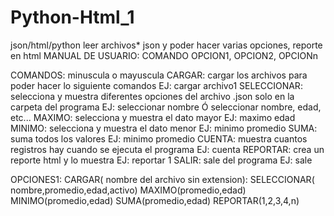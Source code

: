 # Python-Html_1
json/html/python leer archivos* json y poder hacer varias opciones, reporte en html
MANUAL DE USUARIO:
COMANDO OPCION1, OPCION2, OPCIONn

COMANDOS: minuscula o mayuscula
  CARGAR: cargar los archivos para poder hacer lo siguiente comandos
    EJ: cargar archivo1
  SELECCIONAR: selecciona y muestra diferentes opciones del archivo .json solo en la carpeta del programa
    EJ: seleccionar nombre Ó seleccionar nombre, edad, etc...
  MAXIMO: selecciona y muestra el dato mayor
    EJ: maximo edad
  MINIMO: selecciona y muestra el dato menor
    EJ: minimo promedio
  SUMA: suma todos los valores
    EJ: minimo promedio
  CUENTA: muestra cuantos registros hay cuando se ejecuta el programa
    EJ: cuenta
  REPORTAR: crea un reporte html y lo muestra
    EJ: reportar 1
  SALIR: sale del programa
    EJ: sale

OPCIONES1:
  CARGAR( nombre del archivo sin extension):
  SELECCIONAR( nombre,promedio,edad,activo)
  MAXIMO(promedio,edad)
  MINIMO(promedio,edad)
  SUMA(promedio,edad)
  REPORTAR(1,2,3,4,n)
